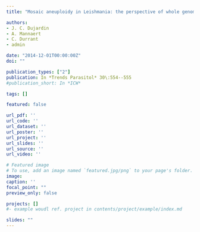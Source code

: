 ```yaml
---
title: "Mosaic aneuploidy in Leishmania: the perspective of whole genome sequencing"

authors:
- J. C. Dujardin
- A. Mannaert
- C. Durrant
- admin

date: "2014-12-01T00:00:00Z"
doi: ""

publication_types: ["2"]
publication: In *Trends Parasitol* 30\:554--555
#publication_short: In *ICW*

tags: []

featured: false

url_pdf: ''
url_code: ''
url_dataset: ''
url_poster: ''
url_project: ''
url_slides: ''
url_source: ''
url_video: ''

# Featured image
# To use, add an image named `featured.jpg/png` to your page's folder.
image:
caption: ''
focal_point: ""
preview_only: false

projects: []
#- example woudl ref. project in contents/project/example/index.md

slides: ""
---
```

